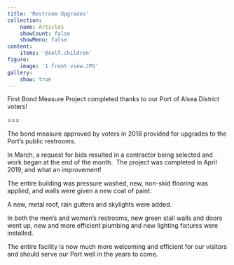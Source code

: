 ```yaml
---
title: 'Restroom Upgrades'
collection:
    name: Articles
    showCount: false
    showMenu: false
content:
    items: '@self.children'
figure:
    image: '1 front view.JPG'
gallery:
    show: true
---
```


First Bond Measure Project completed thanks to our Port of Alsea District voters!          

===

The bond measure approved by voters in 2018 provided for upgrades to the Port’s public restrooms.  

In March, a request for bids resulted in a contractor being selected and work began at the end of the month.  The project was completed in April 2019, and what an improvement!  

The entire building was pressure washed, new, non-skid flooring was applied, and walls were given a new coat of paint. 

A new, metal roof, rain gutters and skylights were added.

In both the men’s and women’s restrooms, new green stall walls and doors went up, new and more efficient plumbing and new lighting fixtures were installed.

The entire facility is now much more welcoming and efficient for our visitors and should serve our Port well in the years to come.
